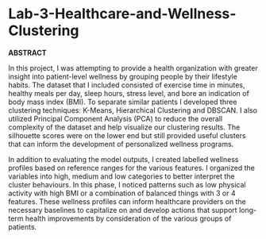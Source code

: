 # Lab-3-Healthcare-and-Wellness-Clustering

**ABSTRACT**

In this project, I was attempting to provide a health organization with greater insight 
into patient-level wellness by grouping people by their lifestyle habits. The dataset that I 
included consisted of exercise time in minutes, healthy meals per day, sleep hours, stress 
level, and bore an indication of body mass index (BMI). To separate similar patients I 
developed three clustering techniques: K-Means, Hierarchical Clustering and DBSCAN. I 
also utilized Principal Component Analysis (PCA) to reduce the overall complexity of the 
dataset and help visualize our clustering results. The silhouette scores were on the lower end 
but still provided useful clusters that can inform the development of personalized wellness 
programs.  

In addition to evaluating the model outputs, I created labelled wellness profiles based 
on reference ranges for the various features. I organized the variables into high, medium and 
low categories to better interpret the cluster behaviours. In this phase, I noticed patterns such 
as low physical activity with high BMI or a combination of balanced things with 3 or 4 
features. These wellness profiles can inform healthcare providers on the necessary baselines 
to capitalize on and develop actions that support long-term health improvements by 
consideration of the various groups of patients. 

